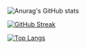 <!--
**Poromer/Poromer** is a ✨ _special_ ✨ repository because its `README.md` (this file) appears on your GitHub profile.

Here are some ideas to get you started:

- 🔭 I’m currently working on ...
- 🌱 I’m currently learning ...
- 👯 I’m looking to collaborate on ...
- 🤔 I’m looking for help with ...
- 💬 Ask me about ...
- 📫 How to reach me: ...
- 😄 Pronouns: ...
- ⚡ Fun fact: ...
-->


![Anurag's GitHub stats](https://github-readme-stats.vercel.app/api?username=Poromer&show_icons=true&theme=tokyonight&bg_color=00000000)

[![GitHub Streak](https://streak-stats.demolab.com?user=Poromer&theme=tokyonight&bg_color=00000000&date_format=j%20M%5B%20Y%5D&fire=EE8439)](https://git.io/streak-stats)

[![Top Langs](https://github-readme-stats.vercel.app/api/top-langs/?username=Poromer&theme=tokyonight&bg_color=00000000)](https://github.com/anuraghazra/github-readme-stats)
